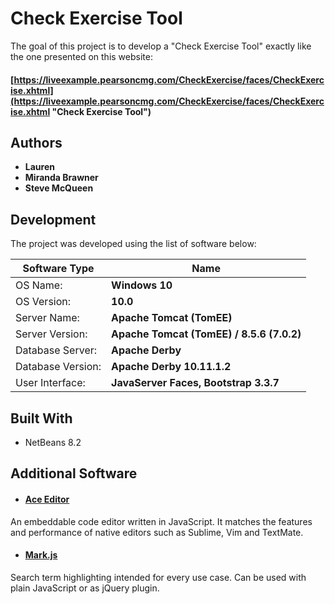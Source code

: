 # Check Exercise Tool

The goal of this project is to develop a "Check Exercise Tool" exactly like the one presented on this website:

#### [https://liveexample.pearsoncmg.com/CheckExercise/faces/CheckExercise.xhtml](https://liveexample.pearsoncmg.com/CheckExercise/faces/CheckExercise.xhtml "Check Exercise Tool")

## Authors

* **Lauren** 
* **Miranda Brawner** 
* **Steve McQueen** 

## Development

The project was developed using the list of software below:

Software Type | Name
------------- | -------------
OS Name:  | **Windows 10**
OS Version:  | **10.0**
Server Name:  | **Apache Tomcat (TomEE)**
Server Version:  | **Apache Tomcat (TomEE) / 8.5.6 (7.0.2)**
Database Server:  | **Apache Derby**
Database Version:  | **Apache Derby 10.11.1.2**
User Interface:  | **JavaServer Faces, Bootstrap 3.3.7**

## Built With

* NetBeans 8.2

## Additional Software

* #### [Ace Editor](https://ace.c9.io/ "Ace Editor Website")
An embeddable code editor written in JavaScript. It matches the features and performance of native editors such as Sublime, Vim and TextMate.
* #### [Mark.js](https://markjs.io/, "Mark.js Website")
Search term highlighting intended for every use case. Can be used with plain JavaScript or as jQuery plugin.